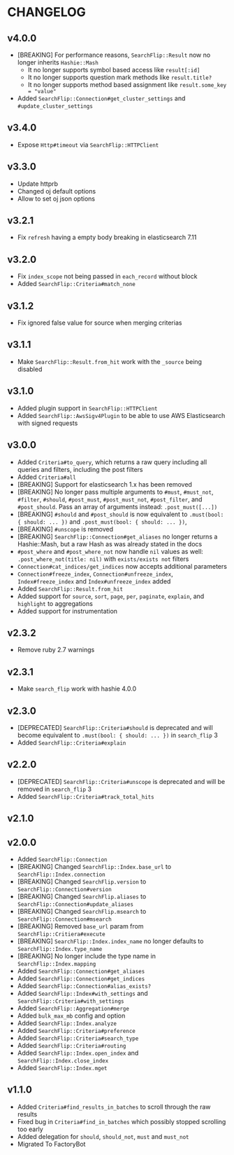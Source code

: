
# CHANGELOG

## v4.0.0

* [BREAKING] For performance reasons, `SearchFlip::Result` now no longer
  inherits `Hashie::Mash`
  * It no longer supports symbol based access like `result[:id]`
  * It no longer supports question mark methods like `result.title?`
  * It no longer supports method based assignment like `result.some_key = "value"`
* Added `SearchFlip::Connection#get_cluster_settings` and
  `#update_cluster_settings`

## v3.4.0

* Expose `Http#timeout` via `SearchFlip::HTTPClient`

## v3.3.0

* Update httprb
* Changed oj default options
* Allow to set oj json options

## v3.2.1

* Fix `refresh` having a empty body breaking in elasticsearch 7.11

## v3.2.0

* Fix `index_scope` not being passed in `each_record` without block
* Added `SearchFlip::Criteria#match_none`

## v3.1.2

* Fix ignored false value for source when merging criterias

## v3.1.1

* Make `SearchFlip::Result.from_hit` work with the `_source` being disabled

## v3.1.0

* Added plugin support in `SearchFlip::HTTPClient`
* Added `SearchFlip::AwsSigv4Plugin` to be able to use AWS Elasticsearch with
  signed requests

## v3.0.0

* Added `Criteria#to_query`, which returns a raw query including all queries
  and filters, including the post filters
* Added `Criteria#all`
* [BREAKING] Support for elasticsearch 1.x has been removed
* [BREAKING] No longer pass multiple arguments to `#must`, `#must_not`,
  `#filter`, `#should`, `#post_must`, `#post_must_not`, `#post_filter`, and
  `#post_should`. Pass an array of arguments instead: `.post_must([...])`
* [BREAKING] `#should` and `#post_should` is now equivalent to
  `.must(bool: { should: ... })` and `.post_must(bool: { should: ... })`,
* [BREAKING] `#unscope` is removed
* [BREAKING] `SearchFlip::Connection#get_aliases` no longer returns a
  Hashie::Mash, but a raw Hash as was already stated in the docs
* `#post_where` and  `#post_where_not` now handle `nil` values as well:
  `.post_where_not(title: nil)` with `exists/exists not` filters
* `Connection#cat_indices/get_indices` now accepts additional parameters
* `Connection#freeze_index`, `Connection#unfreeze_index`, `Index#freeze_index`
   and `Index#unfreeze_index` added
* Added `SearchFlip::Result.from_hit`
* Added support for `source`, `sort`, `page`, `per`, `paginate`, `explain`, and
  `highlight` to aggregations
* Added support for instrumentation

## v2.3.2

* Remove ruby 2.7 warnings

## v2.3.1

* Make `search_flip` work with hashie 4.0.0

## v2.3.0

* [DEPRECATED] `SearchFlip::Criteria#should` is deprecated and will become
  equivalent to `.must(bool: { should: ... })` in `search_flip` 3
* Added `SearchFlip::Criteria#explain`

## v2.2.0

* [DEPRECATED] `SearchFlip::Criteria#unscope` is deprecated and will be removed
  in `search_flip` 3
* Added `SearchFlip::Criteria#track_total_hits`

## v2.1.0

## v2.0.0

* Added `SearchFlip::Connection`
* [BREAKING] Changed `SearchFlip::Index.base_url` to `SearchFlip::Index.connection`
* [BREAKING] Changed `SearchFlip.version` to `SearchFlip::Connection#version`
* [BREAKING] Changed `SearchFlip.aliases` to `SearchFlip::Connection#update_aliases`
* [BREAKING] Changed `SearchFlip.msearch` to `SearchFlip::Connection#msearch`
* [BREAKING] Removed `base_url` param from `SearchFlip::Critiera#execute`
* [BREAKING] `SearchFlip::Index.index_name` no longer defaults to `SearchFlip::Index.type_name`
* [BREAKING] No longer include the type name in `SearchFlip::Index.mapping`
* Added `SearchFlip::Connection#get_aliases`
* Added `SearchFlip::Connection#get_indices`
* Added `SearchFlip::Connection#alias_exists?`
* Added `SearchFlip::Index#with_settings` and `SearchFlip::Criteria#with_settings`
* Added `SearchFlip::Aggregation#merge`
* Added `bulk_max_mb` config and option
* Added `SearchFlip::Index.analyze`
* Added `SearchFlip::Criteria#preference`
* Added `SearchFlip::Criteria#search_type`
* Added `SearchFlip::Criteria#routing`
* Added `SearchFlip::Index.open_index` and `SearchFlip::Index.close_index`
* Added `SearchFlip::Index.mget`

## v1.1.0

* Added `Criteria#find_results_in_batches` to scroll through the raw results
* Fixed bug in `Criteria#find_in_batches` which possibly stopped scrolling too early
* Added delegation for `should`, `should_not`, `must` and `must_not`
* Migrated To FactoryBot

